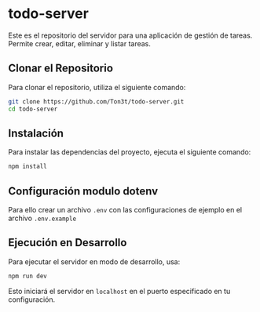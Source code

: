 # todo-server

Este es el repositorio del servidor para una aplicación de gestión de tareas. Permite crear, editar, eliminar y listar tareas.

## Clonar el Repositorio

Para clonar el repositorio, utiliza el siguiente comando:
 ```bash
git clone https://github.com/Ton3t/todo-server.git
cd todo-server
```

## Instalación

Para instalar las dependencias del proyecto, ejecuta el siguiente comando:
 ```bash
npm install
```

## Configuración modulo dotenv

Para ello crear un archivo `.env` con las configuraciones de ejemplo en el archivo `.env.example`

## Ejecución en Desarrollo

Para ejecutar el servidor en modo de desarrollo, usa:
```bash
npm run dev
```

Esto iniciará el servidor en `localhost` en el puerto especificado en tu configuración.
